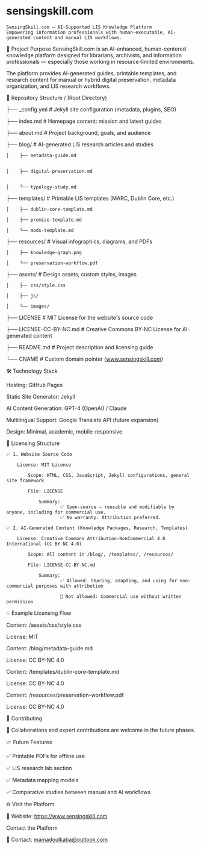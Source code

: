 # sensingskill.com
    SensingSkill.com — AI-Supported LIS Knowledge Platform
    Empowering information professionals with human-executable, AI-generated content and manual LIS workflows.
🚀 Project Purpose
    SensingSkill.com is an AI-enhanced, human-centered knowledge platform designed for librarians, archivists, and information professionals — especially those working in resource-limited environments.

The platform provides AI-generated guides, printable templates, and research content for manual or hybrid digital preservation, metadata organization, and LIS research workflows.



📂 Repository Structure
/ (Root Directory)

├── _config.yml                   # Jekyll site configuration (metadata, plugins, SEO)


├── index.md                      # Homepage content: mission and latest guides


├── about.md                      # Project background, goals, and audience


├── blog/                         # AI-generated LIS research articles and studies


    │    ├── metadata-guide.md


    │    ├── digital-preservation.md


    │    └── typology-study.md


├── templates/                    # Printable LIS templates (MARC, Dublin Core, etc.)


    │    ├── dublin-core-template.md

    │    ├── premise-template.md

    │    └── mods-template.md

├── resources/                    # Visual infographics, diagrams, and PDFs

    │    ├── knowledge-graph.png

    │    └── preservation-workflow.pdf

├── assets/                       # Design assets, custom styles, images

    │    ├── css/style.css

    │    ├── js/

    │    └── images/

├── LICENSE                       # MIT License for the website's source code

├── LICENSE-CC-BY-NC.md           # Creative Commons BY-NC License for AI-generated content

├── README.md                     # Project description and licensing guide

└── CNAME                         # Custom domain pointer (www.sensingskill.com)

🛠 Technology Stack

Hosting: GitHub Pages

Static Site Generator: Jekyll

AI Content Generation: GPT-4 (OpenAI) / Claude

Multilingual Support: Google Translate API (future expansion)

Design: Minimal, academic, mobile-responsive

📜 Licensing Structure

    ✅ 1. Website Source Code

        License: MIT License

            Scope: HTML, CSS, JavaScript, Jekyll configurations, general site framework

            File: LICENSE

                Summary: 
                        ✅ Open-source — reusable and modifiable by anyone, including for commercial use.       
                        ✅ No warranty. Attribution preferred.

    ✅ 2. AI-Generated Content (Knowledge Packages, Research, Templates)

        License: Creative Commons Attribution-NonCommercial 4.0 International (CC BY-NC 4.0)

            Scope: All content in /blog/, /templates/, /resources/

            File: LICENSE-CC-BY-NC.md

                Summary: 
                        ✅ Allowed: Sharing, adapting, and using for non-commercial purposes with attribution

                        🚫 Not allowed: Commercial use without written permission

💡 Example Licensing Flow

Content: /assets/css/style.css	                

License: MIT



Content: /blog/metadata-guide.md

License: CC BY-NC 4.0



Content: /templates/dublin-core-template.md

License: CC BY-NC 4.0



Content: /resources/preservation-workflow.pdf	                               

License: CC BY-NC 4.0



🤝 Contributing

🚧 Collaborations and expert contributions are welcome in the future phases.


📈 Future Features

 ✅ Printable PDFs for offline use
 
 ✅ LIS research lab section
 
 ✅ Metadata mapping models
 
 ✅ Comparative studies between manual and AI workflows


🌐 Visit the Platform


🔗 Website: https://www.sensingskill.com


Contact the Platform


📩 Contact: mamadoulkaba@outlook.com



                        
